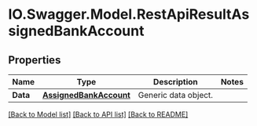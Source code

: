 # IO.Swagger.Model.RestApiResultAssignedBankAccount
## Properties

Name | Type | Description | Notes
------------ | ------------- | ------------- | -------------
**Data** | [**AssignedBankAccount**](AssignedBankAccount.md) | Generic data object. | 

[[Back to Model list]](../README.md#documentation-for-models) [[Back to API list]](../README.md#documentation-for-api-endpoints) [[Back to README]](../README.md)

